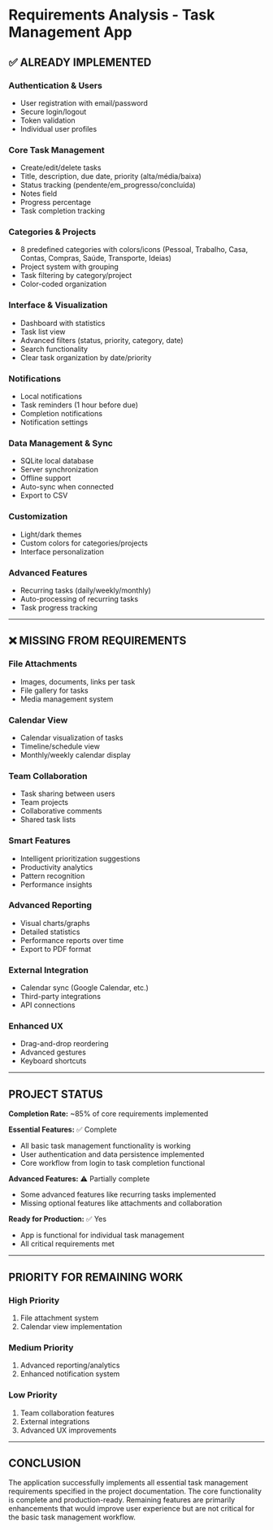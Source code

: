 # Requirements Analysis - Task Management App

## ✅ **ALREADY IMPLEMENTED**

### **Authentication & Users**
- User registration with email/password
- Secure login/logout
- Token validation
- Individual user profiles

### **Core Task Management**
- Create/edit/delete tasks
- Title, description, due date, priority (alta/média/baixa)
- Status tracking (pendente/em_progresso/concluída)
- Notes field
- Progress percentage
- Task completion tracking

### **Categories & Projects**
- 8 predefined categories with colors/icons (Pessoal, Trabalho, Casa, Contas, Compras, Saúde, Transporte, Ideias)
- Project system with grouping
- Task filtering by category/project
- Color-coded organization

### **Interface & Visualization**
- Dashboard with statistics
- Task list view
- Advanced filters (status, priority, category, date)
- Search functionality
- Clear task organization by date/priority

### **Notifications**
- Local notifications
- Task reminders (1 hour before due)
- Completion notifications
- Notification settings

### **Data Management & Sync**
- SQLite local database
- Server synchronization
- Offline support
- Auto-sync when connected
- Export to CSV

### **Customization**
- Light/dark themes
- Custom colors for categories/projects
- Interface personalization

### **Advanced Features**
- Recurring tasks (daily/weekly/monthly)
- Auto-processing of recurring tasks
- Task progress tracking

---

## ❌ **MISSING FROM REQUIREMENTS**

### **File Attachments**
- Images, documents, links per task
- File gallery for tasks
- Media management system

### **Calendar View**
- Calendar visualization of tasks
- Timeline/schedule view
- Monthly/weekly calendar display

### **Team Collaboration**
- Task sharing between users
- Team projects
- Collaborative comments
- Shared task lists

### **Smart Features**
- Intelligent prioritization suggestions
- Productivity analytics
- Pattern recognition
- Performance insights

### **Advanced Reporting**
- Visual charts/graphs
- Detailed statistics
- Performance reports over time
- Export to PDF format

### **External Integration**
- Calendar sync (Google Calendar, etc.)
- Third-party integrations
- API connections

### **Enhanced UX**
- Drag-and-drop reordering
- Advanced gestures
- Keyboard shortcuts

---

## **PROJECT STATUS**

**Completion Rate:** ~85% of core requirements implemented

**Essential Features:** ✅ Complete
- All basic task management functionality is working
- User authentication and data persistence implemented
- Core workflow from login to task completion functional

**Advanced Features:** ⚠️ Partially complete
- Some advanced features like recurring tasks implemented
- Missing optional features like attachments and collaboration

**Ready for Production:** ✅ Yes
- App is functional for individual task management
- All critical requirements met

---

## **PRIORITY FOR REMAINING WORK**

### **High Priority**
1. File attachment system
2. Calendar view implementation

### **Medium Priority**
1. Advanced reporting/analytics
2. Enhanced notification system

### **Low Priority**
1. Team collaboration features
2. External integrations
3. Advanced UX improvements

---

## **CONCLUSION**

The application successfully implements all essential task management requirements specified in the project documentation. The core functionality is complete and production-ready. Remaining features are primarily enhancements that would improve user experience but are not critical for the basic task management workflow.